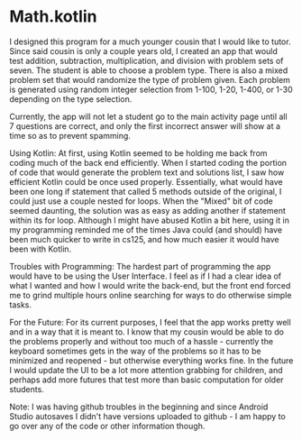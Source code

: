 # Math.kotlin


I designed this program for a much younger cousin that I would like to tutor. Since said cousin is only a couple years old, I created an app that would test addition, subtraction, multiplication, and division with problem sets of seven. The student is able to choose a problem type. There is also a mixed problem set that would randomize the type of problem given. Each problem is generated using random integer selection from 1-100, 1-20, 1-400, or 1-30 depending on the type selection.

Currently, the app will not let a student go to the main activity page until all 7 questions are correct, and only the first incorrect answer will show at a time so as to prevent spamming.


Using Kotlin:
At first, using Kotlin seemed to be holding me back from coding much of the back end efficiently. When I started coding the portion of code that would generate the problem text and solutions list, I saw how efficient Kotlin could be once used properly. Essentially, what would have been one long if statement that called 5 methods outside of the original, I could just use a couple nested for loops. When the "Mixed" bit of code seemed daunting, the solution was as easy as adding another if statement within its for loop. Although I might have abused Kotlin a bit here, using it in my programming reminded me of the times Java could (and should) have been much quicker to write in cs125, and how much easier it would have been with Kotlin.

Troubles with Programming:
The hardest part of programming the app would have to be using the User Interface. I feel as if I had a clear idea of what I wanted and how I would write the back-end, but the front end forced me to grind multiple hours online searching for ways to do otherwise simple tasks.

For the Future:
For its current purposes, I feel that the app works pretty well and in a way that it is meant to. I know that my cousin would be able to do the problems properly and without too much of a hassle - currently the keyboard sometimes gets in the way of the problems so it has to be minimized and reopened - but otherwise everything works fine. In the future I would update the UI to be a lot more attention grabbing for children, and perhaps add more futures that test more than basic computation for older students.

Note: I was having github troubles in the beginning and since Android Studio autosaves I didn't have versions uploaded to github - I am happy to go over any of the code or other information though.
